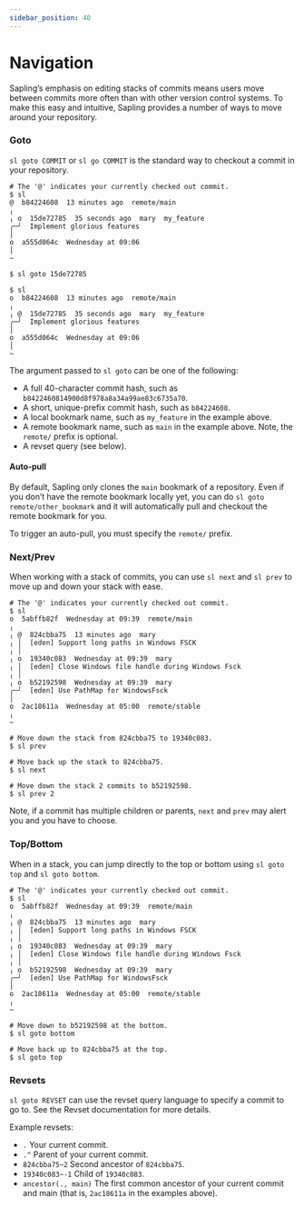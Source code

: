 ```yaml
---
sidebar_position: 40
---
```

# Navigation

Sapling’s emphasis on editing stacks of commits means users move between commits more often than with other version control systems. To make this easy and intuitive, Sapling provides a number of ways to move around your repository.

### Goto

`sl goto COMMIT` or `sl go COMMIT` is the standard way to checkout a commit in your repository.

```sl-session
# The '@' indicates your currently checked out commit.
$ sl
@  b84224608  13 minutes ago  remote/main
╷
╷ o  15de72785  35 seconds ago  mary  my_feature
╭─╯  Implement glorious features
│
o  a555d064c  Wednesday at 09:06
│
~

$ sl goto 15de72785

$ sl
o  b84224608  13 minutes ago  remote/main
╷
╷ @  15de72785  35 seconds ago  mary  my_feature
╭─╯  Implement glorious features
│
o  a555d064c  Wednesday at 09:06
│
~
```

The argument passed to `sl goto` can be one of the following:

* A full 40-character commit hash, such as `b8422460814900d8f978a8a34a99ae83c6735a70`.
* A short, unique-prefix commit hash, such as `b84224608`.
* A local bookmark name, such as `my_feature` in the example above.
* A remote bookmark name, such as `main` in the example above. Note, the `remote/` prefix is optional.
* A revset query (see below).

#### Auto-pull

By default, Sapling only clones the `main` bookmark of a repository.  Even if you don’t have the remote bookmark locally yet, you can do `sl goto remote/other_bookmark` and it will automatically pull and checkout the remote bookmark for you.

To trigger an auto-pull, you must specify the `remote/` prefix.

### Next/Prev

When working with a stack of commits, you can use `sl next` and `sl prev` to move up and down your stack with ease.

```
# The '@' indicates your currently checked out commit.
$ sl
o  5abffb82f  Wednesday at 09:39  remote/main
╷
╷ @  824cbba75  13 minutes ago  mary
╷ │  [eden] Support long paths in Windows FSCK
╷ │
╷ o  19340c083  Wednesday at 09:39  mary
╷ │  [eden] Close Windows file handle during Windows Fsck
╷ │
╷ o  b52192598  Wednesday at 09:39  mary
╭─╯  [eden] Use PathMap for WindowsFsck
│
o  2ac18611a  Wednesday at 05:00  remote/stable
╷
~

# Move down the stack from 824cbba75 to 19340c083.
$ sl prev

# Move back up the stack to 824cbba75.
$ sl next

# Move down the stack 2 commits to b52192598.
$ sl prev 2
```

Note, if a commit has multiple children or parents, `next` and `prev` may alert you and you have to choose.

### Top/Bottom

When in a stack, you can jump directly to the top or bottom using `sl goto top` and `sl goto bottom`.

```
# The '@' indicates your currently checked out commit.
$ sl
o  5abffb82f  Wednesday at 09:39  remote/main
╷
╷ @  824cbba75  13 minutes ago  mary
╷ │  [eden] Support long paths in Windows FSCK
╷ │
╷ o  19340c083  Wednesday at 09:39  mary
╷ │  [eden] Close Windows file handle during Windows Fsck
╷ │
╷ o  b52192598  Wednesday at 09:39  mary
╭─╯  [eden] Use PathMap for WindowsFsck
│
o  2ac18611a  Wednesday at 05:00  remote/stable
╷
~

# Move down to b52192598 at the bottom.
$ sl goto bottom

# Move back up to 824cbba75 at the top.
$ sl goto top
```

### Revsets

`sl goto REVSET` can use the revset query language to specify a commit to go to. See the Revset documentation for more details.

Example revsets:

* `.`  Your current commit.
* `.^` Parent of your current commit.
* `824cbba75~2` Second ancestor of `824cbba75`.
* `19340c083~-1` Child of `19340c083`.
* `ancestor(., main)` The first common ancestor of your current commit and main (that is, `2ac18611a` in the examples above).
